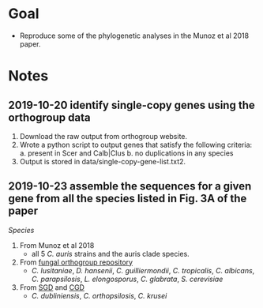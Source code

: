 # Goal
- Reproduce some of the phylogenetic analyses in the Munoz et al 2018 paper.

# Notes
## 2019-10-20 identify single-copy genes using the orthogroup data

1. Download the raw output from orthogroup website.
2. Wrote a python script to output genes that satisfy the following criteria:
    a. present in Scer and Calb|Clus
    b. no duplications in any species
3. Output is stored in data/single-copy-gene-list.txt2.

## 2019-10-23 assemble the sequences for a given gene from all the species listed in Fig. 3A of the paper

_Species_

1. From Munoz et al 2018
    - all 5 _C. auris_ strains and the auris clade species.
2. From [fungal orthogroup repository](https://portals.broadinstitute.org/regev/orthogroups/)
    - _C. lusitaniae_, _D. hansenii_, _C. guilliermondii_, _C. tropicalis_, _C. albicans_, _C. parapsilosis_, _L. elongosporus_, _C. glabrata_, _S. cerevisiae_
3. From [SGD](yeastgenome.org) and [CGD](candidagenome.org)
    - _C. dubliniensis_, _C. orthopsilosis_, _C. krusei_

